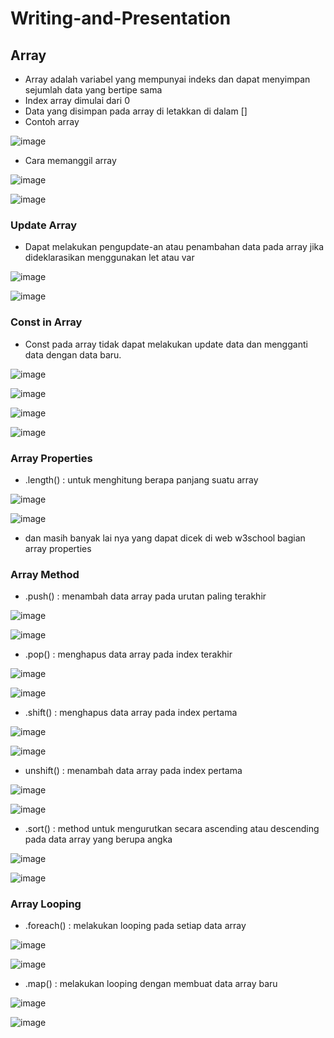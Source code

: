 # Writing-and-Presentation
## **Array**
- Array adalah variabel yang mempunyai indeks dan dapat menyimpan sejumlah data yang bertipe sama 
- Index array dimulai dari 0
- Data yang disimpan pada array di letakkan di dalam []
- Contoh array
                                                                                                                                  
![image](https://user-images.githubusercontent.com/85721113/194692639-636a98c0-5ebb-4302-8191-966a88671f66.png)

- Cara memanggil array

![image](https://user-images.githubusercontent.com/85721113/194693522-0d43edc7-d486-4523-8797-5e68087ee5af.png)

![image](https://user-images.githubusercontent.com/85721113/194693562-2e1493f5-7f89-4a3f-b7a1-b1b69dfde5c3.png)

### **Update Array**
- Dapat melakukan pengupdate-an atau penambahan data pada array jika dideklarasikan menggunakan let atau var

![image](https://user-images.githubusercontent.com/85721113/194715413-7e818b2c-c8eb-4899-8b13-d710ef8b3727.png)

![image](https://user-images.githubusercontent.com/85721113/194715437-2c0a76c3-925c-4b00-819d-f0f477a7ab4f.png)


### **Const in Array**
- Const pada array tidak dapat melakukan update data dan mengganti data dengan data baru.

![image](https://user-images.githubusercontent.com/85721113/194715222-6e0ea34f-18e3-49b0-a11a-e3bc28a3bc40.png)

![image](https://user-images.githubusercontent.com/85721113/194715229-20089636-2aff-4f29-a091-44490f4a8c37.png)

![image](https://user-images.githubusercontent.com/85721113/194715272-f18dbcd0-6a71-4b49-ac8d-3618ba5edcb8.png)

![image](https://user-images.githubusercontent.com/85721113/194715284-4ccc6b5d-15a4-4737-9e53-bd4561285149.png)

### **Array Properties**

- .length() : untuk menghitung berapa panjang suatu array

![image](https://user-images.githubusercontent.com/85721113/194715732-a6027e83-fb09-42f7-86fc-61f7c79bbf42.png)

![image](https://user-images.githubusercontent.com/85721113/194715738-162c96ea-c6cd-4c83-b685-10ea8a79f6b6.png)

- dan masih banyak lai nya yang dapat dicek di web w3school bagian array properties

### **Array Method**

- .push() : menambah data array pada urutan paling terakhir

![image](https://user-images.githubusercontent.com/85721113/194716093-42df72e8-9d8b-4d57-a781-310c805bdca7.png)

![image](https://user-images.githubusercontent.com/85721113/194716107-691e1057-a12c-4ebf-95c9-372bd5f903b9.png)

- .pop() : menghapus data array pada index terakhir

![image](https://user-images.githubusercontent.com/85721113/194716138-2288942c-48dc-40fd-ac7b-0a98d8f769fb.png)

![image](https://user-images.githubusercontent.com/85721113/194716143-4af7c62e-4727-45a1-9003-210cc5c3d158.png)

- .shift() : menghapus data array pada index pertama

![image](https://user-images.githubusercontent.com/85721113/194716187-96d913da-7dfa-41a7-8056-ba8c1f7d0399.png)

![image](https://user-images.githubusercontent.com/85721113/194716193-5ca176e1-4b4b-48b9-b851-6114d3fccaff.png)

- unshift() : menambah data array pada index pertama


![image](https://user-images.githubusercontent.com/85721113/194716187-96d913da-7dfa-41a7-8056-ba8c1f7d0399.png)

![image](https://user-images.githubusercontent.com/85721113/194716257-202de4df-8657-42cc-ae26-da38652bd00c.png)

- .sort() : method untuk mengurutkan secara ascending atau descending pada data array yang berupa angka

![image](https://user-images.githubusercontent.com/85721113/194716383-aa50d732-69b4-4799-a487-6da441f121d3.png)

![image](https://user-images.githubusercontent.com/85721113/194716398-fefd1fc0-1a1e-4ce7-916b-c734f51b3f62.png)


### **Array Looping**

- .foreach() : melakukan looping pada setiap data array

![image](https://user-images.githubusercontent.com/85721113/194716857-0b3cc9fd-5ee5-4c2e-b9dd-ef98566818fb.png)

![image](https://user-images.githubusercontent.com/85721113/194716864-6b225ef4-8f52-40e2-b91d-cbce66d2b1bd.png)

- .map() : melakukan looping dengan membuat data array baru

![image](https://user-images.githubusercontent.com/85721113/194716607-08375811-21fe-44a6-a4dc-e5db8c1eab55.png)

![image](https://user-images.githubusercontent.com/85721113/194716613-8f86636f-fc12-4d43-9618-6ff3410f01d4.png)

















